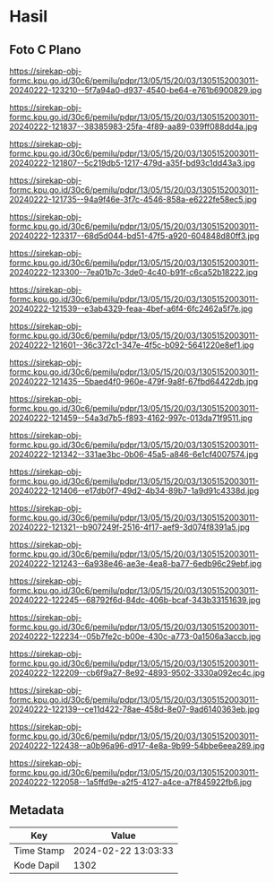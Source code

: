 # Hasil

## Foto C Plano

https://sirekap-obj-formc.kpu.go.id/30c6/pemilu/pdpr/13/05/15/20/03/1305152003011-20240222-123210--5f7a94a0-d937-4540-be64-e761b6900829.jpg

https://sirekap-obj-formc.kpu.go.id/30c6/pemilu/pdpr/13/05/15/20/03/1305152003011-20240222-121837--38385983-25fa-4f89-aa89-039ff088dd4a.jpg

https://sirekap-obj-formc.kpu.go.id/30c6/pemilu/pdpr/13/05/15/20/03/1305152003011-20240222-121807--5c219db5-1217-479d-a35f-bd93c1dd43a3.jpg

https://sirekap-obj-formc.kpu.go.id/30c6/pemilu/pdpr/13/05/15/20/03/1305152003011-20240222-121735--94a9f46e-3f7c-4546-858a-e6222fe58ec5.jpg

https://sirekap-obj-formc.kpu.go.id/30c6/pemilu/pdpr/13/05/15/20/03/1305152003011-20240222-123317--68d5d044-bd51-47f5-a920-604848d80ff3.jpg

https://sirekap-obj-formc.kpu.go.id/30c6/pemilu/pdpr/13/05/15/20/03/1305152003011-20240222-123300--7ea01b7c-3de0-4c40-b91f-c6ca52b18222.jpg

https://sirekap-obj-formc.kpu.go.id/30c6/pemilu/pdpr/13/05/15/20/03/1305152003011-20240222-121539--e3ab4329-feaa-4bef-a6f4-6fc2462a5f7e.jpg

https://sirekap-obj-formc.kpu.go.id/30c6/pemilu/pdpr/13/05/15/20/03/1305152003011-20240222-121601--36c372c1-347e-4f5c-b092-5641220e8ef1.jpg

https://sirekap-obj-formc.kpu.go.id/30c6/pemilu/pdpr/13/05/15/20/03/1305152003011-20240222-121435--5baed4f0-960e-479f-9a8f-67fbd64422db.jpg

https://sirekap-obj-formc.kpu.go.id/30c6/pemilu/pdpr/13/05/15/20/03/1305152003011-20240222-121459--54a3d7b5-f893-4162-997c-013da71f9511.jpg

https://sirekap-obj-formc.kpu.go.id/30c6/pemilu/pdpr/13/05/15/20/03/1305152003011-20240222-121342--331ae3bc-0b06-45a5-a846-6e1cf4007574.jpg

https://sirekap-obj-formc.kpu.go.id/30c6/pemilu/pdpr/13/05/15/20/03/1305152003011-20240222-121406--e17db0f7-49d2-4b34-89b7-1a9d91c4338d.jpg

https://sirekap-obj-formc.kpu.go.id/30c6/pemilu/pdpr/13/05/15/20/03/1305152003011-20240222-121321--b907249f-2516-4f17-aef9-3d074f8391a5.jpg

https://sirekap-obj-formc.kpu.go.id/30c6/pemilu/pdpr/13/05/15/20/03/1305152003011-20240222-121243--6a938e46-ae3e-4ea8-ba77-6edb96c29ebf.jpg

https://sirekap-obj-formc.kpu.go.id/30c6/pemilu/pdpr/13/05/15/20/03/1305152003011-20240222-122245--68792f6d-84dc-406b-bcaf-343b33151639.jpg

https://sirekap-obj-formc.kpu.go.id/30c6/pemilu/pdpr/13/05/15/20/03/1305152003011-20240222-122234--05b7fe2c-b00e-430c-a773-0a1506a3accb.jpg

https://sirekap-obj-formc.kpu.go.id/30c6/pemilu/pdpr/13/05/15/20/03/1305152003011-20240222-122209--cb6f9a27-8e92-4893-9502-3330a092ec4c.jpg

https://sirekap-obj-formc.kpu.go.id/30c6/pemilu/pdpr/13/05/15/20/03/1305152003011-20240222-122139--ce11d422-78ae-458d-8e07-9ad6140363eb.jpg

https://sirekap-obj-formc.kpu.go.id/30c6/pemilu/pdpr/13/05/15/20/03/1305152003011-20240222-122438--a0b96a96-d917-4e8a-9b99-54bbe6eea289.jpg

https://sirekap-obj-formc.kpu.go.id/30c6/pemilu/pdpr/13/05/15/20/03/1305152003011-20240222-122058--1a5ffd9e-a2f5-4127-a4ce-a7f845922fb6.jpg


## Metadata

| Key        | Value               |
| ---------- | ------------------- |
| Time Stamp | 2024-02-22 13:03:33 |
| Kode Dapil | 1302                |




